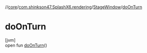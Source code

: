 //[core](../../../index.md)/[com.shinkson47.SplashX6.rendering](../index.md)/[StageWindow](index.md)/[doOnTurn](do-on-turn.md)

# doOnTurn

[jvm]\
open fun [doOnTurn](do-on-turn.md)()
